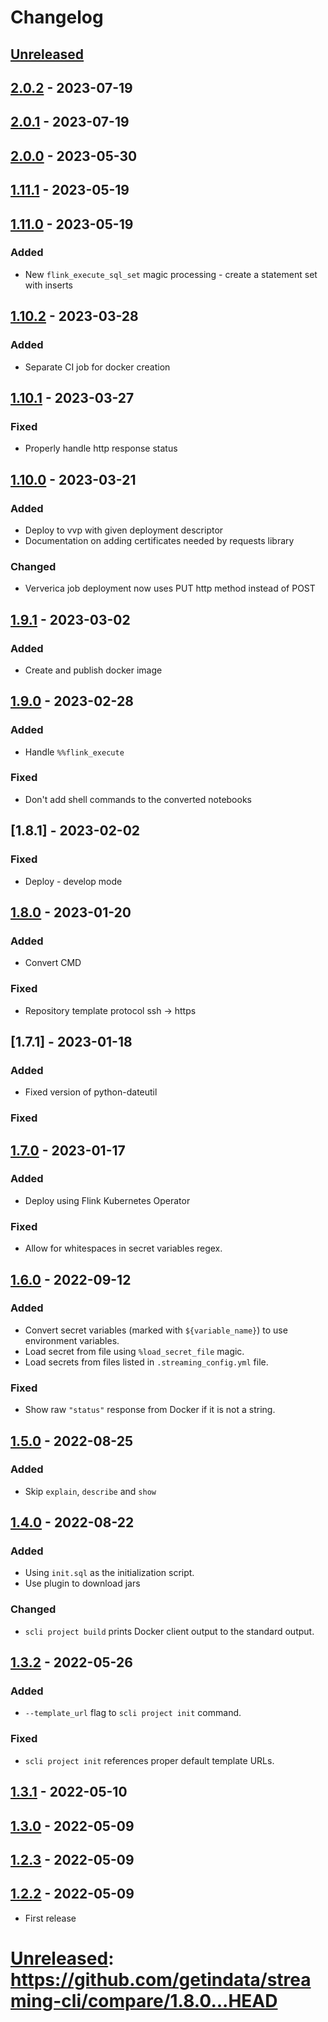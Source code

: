 # Changelog

## [Unreleased]

## [2.0.2] - 2023-07-19

## [2.0.1] - 2023-07-19

## [2.0.0] - 2023-05-30

## [1.11.1] - 2023-05-19

## [1.11.0] - 2023-05-19

### Added

-   New `flink_execute_sql_set` magic processing - create a statement set with inserts

## [1.10.2] - 2023-03-28

### Added

-   Separate CI job for docker creation

## [1.10.1] - 2023-03-27

### Fixed

-   Properly handle http response status

## [1.10.0] - 2023-03-21

### Added

-   Deploy to vvp with given deployment descriptor
-   Documentation on adding certificates needed by requests library

### Changed

-   Ververica job deployment now uses PUT http method instead of POST

## [1.9.1] - 2023-03-02

### Added

-   Create and publish docker image

## [1.9.0] - 2023-02-28

### Added

-   Handle `%%flink_execute`

### Fixed

-   Don't add shell commands to the converted notebooks

## [1.8.1] - 2023-02-02

### Fixed

-   Deploy - develop mode

## [1.8.0] - 2023-01-20

### Added

-   Convert CMD

### Fixed

-   Repository template protocol ssh -> https

## [1.7.1] - 2023-01-18

### Added

-   Fixed version of python-dateutil

### Fixed

## [1.7.0] - 2023-01-17

### Added

-   Deploy using Flink Kubernetes Operator

### Fixed

-   Allow for whitespaces in secret variables regex.

## [1.6.0] - 2022-09-12

### Added

-   Convert secret variables (marked with `${variable_name}`) to use environment variables.
-   Load secret from file using `%load_secret_file` magic.
-   Load secrets from files listed in `.streaming_config.yml` file.

### Fixed

-   Show raw `"status"` response from Docker if it is not a string.

## [1.5.0] - 2022-08-25

### Added

-   Skip `explain`, `describe` and `show`

## [1.4.0] - 2022-08-22

### Added

-   Using `init.sql` as the initialization script.
-   Use plugin to download jars

### Changed

-   `scli project build` prints Docker client output to the standard output.

## [1.3.2] - 2022-05-26

### Added

-   `--template_url` flag to `scli project init` command.

### Fixed

-   `scli project init` references proper default template URLs.

## [1.3.1] - 2022-05-10

## [1.3.0] - 2022-05-09

## [1.2.3] - 2022-05-09

## [1.2.2] - 2022-05-09

-   First release

# [Unreleased]&#x3A; <https://github.com/getindata/streaming-cli/compare/1.8.0...HEAD>

[Unreleased]: https://github.com/getindata/streaming-cli/compare/2.0.2...HEAD

[2.0.2]: https://github.com/getindata/streaming-cli/compare/2.0.1...2.0.2

[2.0.1]: https://github.com/getindata/streaming-cli/compare/2.0.0...2.0.1

[2.0.0]: https://github.com/getindata/streaming-cli/compare/1.11.1...2.0.0

[1.11.1]: https://github.com/getindata/streaming-cli/compare/1.11.0...1.11.1

[1.11.0]: https://github.com/getindata/streaming-cli/compare/1.10.2...1.11.0

[1.10.2]: https://github.com/getindata/streaming-cli/compare/1.10.1...1.10.2

[1.10.1]: https://github.com/getindata/streaming-cli/compare/1.10.0...1.10.1

[1.10.0]: https://github.com/getindata/streaming-cli/compare/1.9.1...1.10.0

[1.9.1]: https://github.com/getindata/streaming-cli/compare/1.9.0...1.9.1

[1.9.0]: https://github.com/getindata/streaming-cli/compare/1.8.0...1.9.0

[1.8.0]: https://github.com/getindata/streaming-cli/compare/1.7.1...1.8.0

[1.7.0]: https://github.com/getindata/streaming-cli/compare/1.6.0...1.7.0

[1.6.0]: https://github.com/getindata/streaming-cli/compare/1.5.0...1.6.0

[1.5.0]: https://github.com/getindata/streaming-cli/compare/1.4.0...1.5.0

[1.4.0]: https://github.com/getindata/streaming-cli/compare/1.3.2...1.4.0

[1.3.2]: https://github.com/getindata/streaming-cli/compare/1.3.1...1.3.2

[1.3.1]: https://github.com/getindata/streaming-cli/compare/1.3.0...1.3.1

[1.3.0]: https://github.com/getindata/streaming-cli/compare/1.2.3...1.3.0

[1.2.3]: https://github.com/getindata/streaming-cli/compare/1.2.2...1.2.3

[1.2.2]: https://github.com/getindata/streaming-cli/compare/46ec0366c64d64f8f0b769568b6f0956387f2a7c...1.2.2

